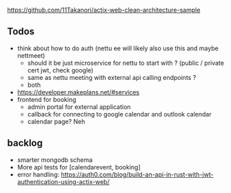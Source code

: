 https://github.com/11Takanori/actix-web-clean-architecture-sample

## Todos

- think about how to do auth (nettu ee will likely also use this and maybe nettmeet)
  - should it be just microservice for nettu to start with ? (public / private cert jwt, check google)
  - same as nettu meeting with external api calling endpoints ?
  - both
- https://developer.makeplans.net/#services
- frontend for booking
  - admin portal for external application
  - callback for connecting to google calendar and outlook calendar
  - calendar page? Neh


## backlog

- smarter mongodb schema
- More api tests for [calendarevent, booking]
- error handling: https://auth0.com/blog/build-an-api-in-rust-with-jwt-authentication-using-actix-web/
